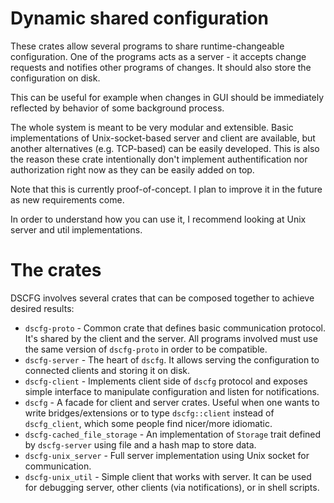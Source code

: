 Dynamic shared configuration
============================

These crates allow several programs to share runtime-changeable configuration. One of the programs acts as a server - it accepts change requests and notifies other programs of changes. It should also store the configuration on disk.

This can be useful for example when changes in GUI should be immediately reflected by behavior of some background process.

The whole system is meant to be very modular and extensible. Basic implementations of Unix-socket-based server and client are available, but another alternatives (e.g. TCP-based) can be easily developed. This is also the reason these crate intentionally don't implement authentification nor authorization right now as they can be easily added on top.

Note that this is currently proof-of-concept. I plan to improve it in the future as new requirements come.

In order to understand how you can use it, I recommend looking at Unix server and util implementations.

The crates
==========

DSCFG involves several crates that can be composed together to achieve desired results:

* `dscfg-proto`               - Common crate that defines basic communication protocol. It's shared by the client and the server.
                                All programs involved must use the same version of `dscfg-proto` in order to be compatible.
* `dscfg-server`              - The heart of `dscfg`. It allows serving the configuration to connected clients and storing it on disk.
* `dscfg-client`              - Implements client side of `dscfg` protocol and exposes simple interface to manipulate configuration and
                                listen for notifications.
* `dscfg`                     - A facade for client and server crates. Useful when one wants to write bridges/extensions or to type
                                `dscfg::client` instead of `dscfg_client`, which some people find nicer/more idiomatic.
* `dscfg-cached_file_storage` - An implementation of `Storage` trait defined by `dscfg-server` using file and a hash map to store data.
* `dscfg-unix_server`         - Full server implementation using Unix socket for communication.
* `dscfg-unix_util`           - Simple client that works with server. It can be used for debugging server, other clients
                                (via notifications), or in shell scripts.
